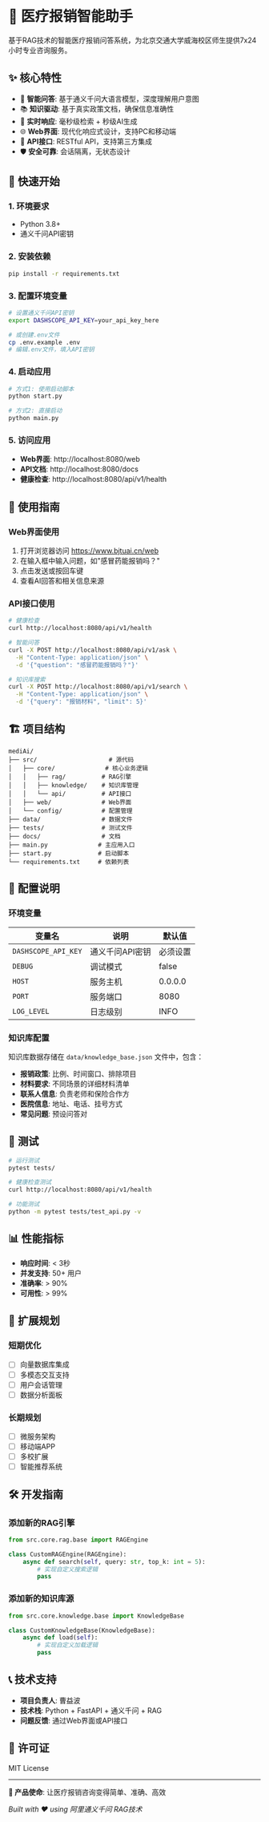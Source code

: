 # 🏥 医疗报销智能助手

基于RAG技术的智能医疗报销问答系统，为北京交通大学威海校区师生提供7x24小时专业咨询服务。

## ✨ 核心特性

- 🧠 **智能问答**: 基于通义千问大语言模型，深度理解用户意图
- 📚 **知识驱动**: 基于真实政策文档，确保信息准确性
- 🔄 **实时响应**: 毫秒级检索 + 秒级AI生成
- 🌐 **Web界面**: 现代化响应式设计，支持PC和移动端
- 🔌 **API接口**: RESTful API，支持第三方集成
- 🛡️ **安全可靠**: 会话隔离，无状态设计

## 🚀 快速开始

### 1. 环境要求

- Python 3.8+
- 通义千问API密钥

### 2. 安装依赖

```bash
pip install -r requirements.txt
```

### 3. 配置环境变量

```bash
# 设置通义千问API密钥
export DASHSCOPE_API_KEY=your_api_key_here

# 或创建.env文件
cp .env.example .env
# 编辑.env文件，填入API密钥
```

### 4. 启动应用

```bash
# 方式1: 使用启动脚本
python start.py

# 方式2: 直接启动
python main.py
```

### 5. 访问应用

- **Web界面**: http://localhost:8080/web
- **API文档**: http://localhost:8080/docs
- **健康检查**: http://localhost:8080/api/v1/health

## 📖 使用指南

### Web界面使用

1. 打开浏览器访问 https://www.bjtuai.cn/web
2. 在输入框中输入问题，如"感冒药能报销吗？"
3. 点击发送或按回车键
4. 查看AI回答和相关信息来源

### API接口使用

```bash
# 健康检查
curl http://localhost:8080/api/v1/health

# 智能问答
curl -X POST http://localhost:8080/api/v1/ask \
  -H "Content-Type: application/json" \
  -d '{"question": "感冒药能报销吗？"}'

# 知识库搜索
curl -X POST http://localhost:8080/api/v1/search \
  -H "Content-Type: application/json" \
  -d '{"query": "报销材料", "limit": 5}'
```

## 🏗️ 项目结构

```
mediAi/
├── src/                    # 源代码
│   ├── core/              # 核心业务逻辑
│   │   ├── rag/          # RAG引擎
│   │   ├── knowledge/    # 知识库管理
│   │   └── api/          # API接口
│   ├── web/              # Web界面
│   └── config/           # 配置管理
├── data/                 # 数据文件
├── tests/                # 测试文件
├── docs/                 # 文档
├── main.py              # 主应用入口
├── start.py             # 启动脚本
└── requirements.txt     # 依赖列表
```

## 🔧 配置说明

### 环境变量

| 变量名 | 说明 | 默认值 |
|--------|------|--------|
| `DASHSCOPE_API_KEY` | 通义千问API密钥 | 必须设置 |
| `DEBUG` | 调试模式 | false |
| `HOST` | 服务主机 | 0.0.0.0 |
| `PORT` | 服务端口 | 8080 |
| `LOG_LEVEL` | 日志级别 | INFO |

### 知识库配置

知识库数据存储在 `data/knowledge_base.json` 文件中，包含：

- **报销政策**: 比例、时间窗口、排除项目
- **材料要求**: 不同场景的详细材料清单
- **联系人信息**: 负责老师和保险合作方
- **医院信息**: 地址、电话、挂号方式
- **常见问题**: 预设问答对

## 🧪 测试

```bash
# 运行测试
pytest tests/

# 健康检查测试
curl http://localhost:8080/api/v1/health

# 功能测试
python -m pytest tests/test_api.py -v
```

## 📊 性能指标

- **响应时间**: < 3秒
- **并发支持**: 50+ 用户
- **准确率**: > 90%
- **可用性**: > 99%

## 🔮 扩展规划

### 短期优化
- [ ] 向量数据库集成
- [ ] 多模态交互支持
- [ ] 用户会话管理
- [ ] 数据分析面板

### 长期规划
- [ ] 微服务架构
- [ ] 移动端APP
- [ ] 多校扩展
- [ ] 智能推荐系统

## 🛠️ 开发指南

### 添加新的RAG引擎

```python
from src.core.rag.base import RAGEngine

class CustomRAGEngine(RAGEngine):
    async def search(self, query: str, top_k: int = 5):
        # 实现自定义搜索逻辑
        pass
```

### 添加新的知识库源

```python
from src.core.knowledge.base import KnowledgeBase

class CustomKnowledgeBase(KnowledgeBase):
    async def load(self):
        # 实现自定义加载逻辑
        pass
```

## 📞 技术支持

- **项目负责人**: 曹益波
- **技术栈**: Python + FastAPI + 通义千问 + RAG
- **问题反馈**: 通过Web界面或API接口

## 📄 许可证

MIT License

---

**🎯 产品使命**: 让医疗报销咨询变得简单、准确、高效

*Built with ❤️ using 阿里通义千问 RAG技术*
